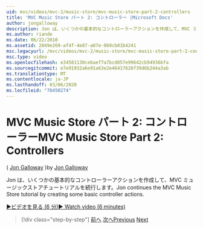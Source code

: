 ```yaml
---
uid: mvc/videos/mvc-2/music-store/mvc-music-store-part-2-controllers
title: 'MVC Music Store パート 2: コントローラー |Microsoft Docs'
author: jongalloway
description: Jon は、いくつかの基本的なコントローラーアクションを作成して、MVC ミュージックストアチュートリアルを続行します。
ms.author: riande
ms.date: 06/22/2010
ms.assetid: 2849e269-af4f-4e87-a07e-0b9cb01b4241
msc.legacyurl: /mvc/videos/mvc-2/music-store/mvc-music-store-part-2-controllers
msc.type: video
ms.openlocfilehash: e34581130cebaef7a7bcd057e99642cb94936bfa
ms.sourcegitcommit: e7e91932a6e91a63e2e46417626f39d6b244a3ab
ms.translationtype: MT
ms.contentlocale: ja-JP
ms.lasthandoff: 03/06/2020
ms.locfileid: "78450274"
---
```

# <a name="mvc-music-store-part-2-controllers"></a><span data-ttu-id="d49ba-103">MVC Music Store パート 2: コントローラー</span><span class="sxs-lookup"><span data-stu-id="d49ba-103">MVC Music Store Part 2: Controllers</span></span>

<span data-ttu-id="d49ba-104">( [Jon Galloway](https://github.com/jongalloway) )</span><span class="sxs-lookup"><span data-stu-id="d49ba-104">by [Jon Galloway](https://github.com/jongalloway)</span></span>

<span data-ttu-id="d49ba-105">Jon は、いくつかの基本的なコントローラーアクションを作成して、MVC ミュージックストアチュートリアルを続行します。</span><span class="sxs-lookup"><span data-stu-id="d49ba-105">Jon continues the MVC Music Store tutorial by creating some basic controller actions.</span></span>

[<span data-ttu-id="d49ba-106">&#9654;ビデオを見る (6 分)</span><span class="sxs-lookup"><span data-stu-id="d49ba-106">&#9654; Watch video (6 minutes)</span></span>](https://channel9.msdn.com/Blogs/ASP-NET-Site-Videos/mvc-music-store-part-2-controllers)

> [!div class="step-by-step"]
> <span data-ttu-id="d49ba-107">[前へ](mvc-music-store-part-1-intro-tools-and-project-structure.md)
> [次へ](mvc-music-store-part-3-views-and-viewmodels.md)</span><span class="sxs-lookup"><span data-stu-id="d49ba-107">[Previous](mvc-music-store-part-1-intro-tools-and-project-structure.md)
[Next](mvc-music-store-part-3-views-and-viewmodels.md)</span></span>
